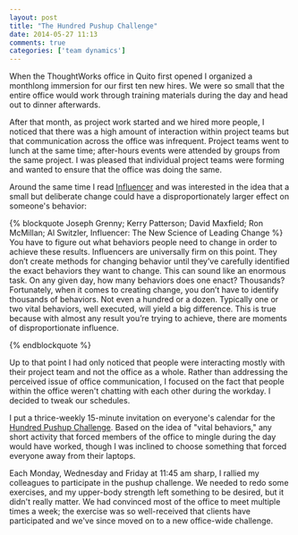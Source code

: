 ```yaml
---
layout: post
title: "The Hundred Pushup Challenge"
date: 2014-05-27 11:13
comments: true
categories: ['team dynamics']
---
```


When the ThoughtWorks office in Quito first opened I organized a monthlong immersion for
our first ten new hires. We were so small that the entire office would work through training materials during
the day and head out to dinner afterwards.

After that month, as project work started and we hired more people, I noticed that there was a high amount of interaction within project teams but that communication across the office was infrequent. Project teams went to lunch at the same time; after-hours events were attended by groups from the same project. I was pleased that individual project teams were forming and wanted to ensure that the office was doing the same.

Around the same time I read
[Influencer](http://www.amazon.com/Influencer-Science-Leading-Change-Second-ebook/dp/B00BPO7710) and was interested in the idea that a small but deliberate change could have a disproportionately larger effect on someone's behavior:

{% blockquote Joseph Grenny; Kerry Patterson; David Maxfield; Ron McMillan; Al Switzler, Influencer: The New Science of Leading Change %}
You have to figure out what behaviors people need to change in order to achieve these results. Influencers are universally firm on this point. They don’t create methods for changing behavior until they’ve carefully identified the exact behaviors they want to change. This can sound like an enormous task. On any given day, how many behaviors does one enact? Thousands? Fortunately, when it comes to creating change, you don’t have to identify thousands of behaviors. Not even a hundred or a dozen. Typically one or two vital behaviors, well executed, will yield a big difference. This is true because with almost any result you’re trying to achieve, there are moments of disproportionate influence.

{% endblockquote %}

Up to that point I had only noticed that people were 
interacting mostly with their project team and not the office as a
whole. Rather than addressing the perceived issue of office communication, I focused on the fact that people within the office weren't chatting with each other during the workday. I decided to tweak our schedules.

I put a thrice-weekly 15-minute invitation on everyone's
calendar for the [Hundred Pushup Challenge](http://hundredpushups.com/).
Based on the idea of "vital behaviors," any short activity that forced
members of the office to mingle during the day would have worked, though
I was inclined to choose something that forced everyone away from their laptops.

Each Monday, Wednesday and Friday at 11:45 am sharp, I rallied my colleagues to participate in the pushup challenge. We needed to redo some exercises, and my upper-body strength left something to be desired, but it didn't really matter. We had convinced most of the office to meet multiple times a week; the exercise was so well-received that clients have participated and
we've since moved on to a new office-wide challenge.
